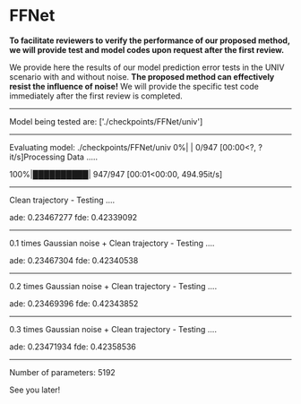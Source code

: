 # FFNet

**To facilitate reviewers to verify the performance of our proposed method, we will provide test and model codes upon request after the first review.**

We provide here the results of our model prediction error tests in the UNIV scenario with and without noise.
**The proposed method can effectively resist the influence of noise!**
We will provide the specific test code immediately after the first review is completed.

**************************************************
Model being tested are: ['./checkpoints/FFNet/univ']
**************************************************
Evaluating model: ./checkpoints/FFNet/univ
  0%|          | 0/947 [00:00<?, ?it/s]Processing Data .....
  
100%|██████████| 947/947 [00:01<00:00, 494.95it/s]
**************************************************
Clean trajectory - Testing ....

ade: 0.23467277  fde: 0.42339092
**************************************************
0.1 times Gaussian noise + Clean trajectory - Testing ....

ade: 0.23467304  fde: 0.42340538
**************************************************
0.2 times Gaussian noise + Clean trajectory - Testing ....

ade: 0.23469396  fde: 0.42343852
**************************************************
0.3 times Gaussian noise + Clean trajectory - Testing ....

ade: 0.23471934  fde: 0.42358536
**************************************************
Number of parameters: 5192

See you later!
